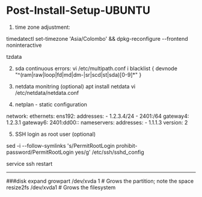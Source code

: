 # Post-Install-Setup-UBUNTU

1. time zone adjustment:

  timedatectl set-timezone 'Asia/Colombo' && dpkg-reconfigure --frontend noninteractive 

  tzdata

2. sda continuous errors:
vi /etc/multipath.conf
i
blacklist {
    devnode "^(ram|raw|loop|fd|md|dm-|sr|scd|st|sda)[0-9]*"
}

3. netdata monitring (optional)
apt install netdata
vi /etc/netdata/netdata.conf

4. netplan - static configuration

network:
    ethernets:
        ens192:
            addresses:
            - 1.2.3.4/24
            - 2401:/64
            gateway4: 1.2.3.1
            gateway6: 2401:dd00::
            nameservers:
              addresses:
              - 1.1.1.3
    version: 2

5.  SSH login as root user (optional)

   sed -i --follow-symlinks 's/PermitRootLogin prohibit-password/PermitRootLogin yes/g' /etc/ssh/sshd_config

  service ssh restart
  
***

###disk expand
growpart /dev/xvda 1  # Grows the partition; note the space
resize2fs /dev/xvda1  # Grows the filesystem
